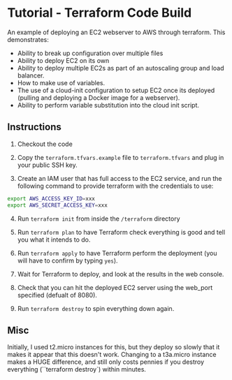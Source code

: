 # Tutorial - Terraform Code Build
An example of deploying an EC2 webserver to AWS through terraform. This demonstrates:

* Ability to break up configuration over multiple files
* Ability to deploy EC2 on its own
* Ability to deploy multiple EC2s as part of an autoscaling group and load balancer.
* How to make use of variables.
* The use of a cloud-init configuration to setup EC2 once its deployed (pulling and deploying a Docker image for a webserver).
* Ability to perform variable substitution into the cloud init script.


## Instructions
1. Checkout the code

2. Copy the `terraform.tfvars.example` file to `terraform.tfvars` and plug in your public SSH key.

3. Create an IAM user that has full access to the EC2 service, and run the following command to provide terraform with the credentials to use:

```bash
export AWS_ACCESS_KEY_ID=xxx
export AWS_SECRET_ACCESS_KEY=xxx
```

4. Run `terraform init` from inside the `/terraform` directory

5. Run `terraform plan` to have Terraform check everything is good and tell you what it intends to do.

6. Run `terraform apply` to have Terraform perform the deployment (you will have to confirm by typing `yes`).

7. Wait for Terraform to deploy, and look at the results in the web console.

8. Check that you can hit the deployed EC2 server using the web_port specified (defualt of 8080).

9. Run `terraform destroy` to spin everything down again.


## Misc
Initially, I used t2.micro instances for this, but they deploy so slowly that it makes it appear that
this doesn't work. Changing to a t3a.micro instance makes a HUGE difference, and still only
costs pennies if you destroy everything (``terraform destroy`) within minutes.